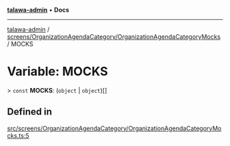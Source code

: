 [**talawa-admin**](../../../../README.md) • **Docs**

***

[talawa-admin](../../../../modules.md) / [screens/OrganizationAgendaCategory/OrganizationAgendaCategoryMocks](../README.md) / MOCKS

# Variable: MOCKS

\> `const` **MOCKS**: (`object` \| `object`)[]

## Defined in

[src/screens/OrganizationAgendaCategory/OrganizationAgendaCategoryMocks.ts:5](https://github.com/PalisadoesFoundation/talawa-admin/blob/7496bb3a4c3730e7e3caee73f8bf91c3031e4ae6/src/screens/OrganizationAgendaCategory/OrganizationAgendaCategoryMocks.ts#L5)
